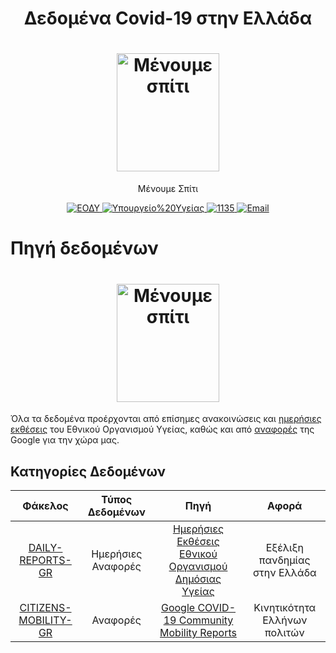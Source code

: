 <h1 align="center">Δεδομένα Covid-19 στην Ελλάδα
</h1>
<h1 align="center">
  <a href="https://menoumespiti.gr/" title="Μένουμε Σπίτι">
    <img alt="Μένουμε σπίτι" src="https://menoumespiti.gr/wp-content/uploads/2020/03/menoume_spiti-600-600-plain.svg" width="164px" height="189px" />
  </a>
  <br />
</h1>

<p align="center">
  Μένουμε Σπίτι
</p>

<div align="center">
  <a href="https://eody.gov.gr/">
    <img alt="ΕΟΔΥ" src="https://img.shields.io/badge/ΕΟΔΥ-blue.svg" />
  </a>
  <a href="https://www.moh.gov.gr/">
    <img alt="Υπουργείο%20Υγείας" src="https://img.shields.io/badge/Υπουργείο%20Υγείας-orange.svg" />
  </a>
  <a href="tel:1135">
    <img alt="1135" src="https://img.shields.io/badge/1135-green.svg" />
  </a>  
  <a href="mailto:info@eody.gov.gr">
    <img alt="Email" src="https://img.shields.io/badge/info@eody.gov.gr-red.svg" />
  </a>
</div>

# Πηγή δεδομένων
<h1 align="center">
  <a href="https://eody.gov.gr/" title="Εθνικός Οργανισμός Δημόσιας Υγείας">
    <img alt="Μένουμε σπίτι" src="https://eody.gov.gr/wp-content/themes/egritosTpl/images/eody-el.png" width="164px" height="189px" />
  </a>
</h1>

Όλα τα δεδομένα προέρχονται από επίσημες ανακοινώσεις και [ημερήσιες εκθέσεις](https://eody.gov.gr/epidimiologika-statistika-dedomena/imerisies-ektheseis-covid-19/) του Εθνικού Οργανισμού Υγείας, καθώς και από [αναφορές](https://www.google.com/covid19/mobility/) της Google για την χώρα μας.

## Κατηγορίες Δεδομένων

Φάκελος | Τύπος Δεδομένων | Πηγή | Αφορά
:------:|:--------:|:--------:|:--------:|
[DAILY-REPORTS-GR](https://github.com/estamos/COVID-19-GR-DATA/tree/master/DAILY-REPORTS-GR) | Ημερήσιες Αναφορές | [Ημερήσιες Εκθέσεις Εθνικού Οργανισμού Δημόσιας Υγείας](https://eody.gov.gr/epidimiologika-statistika-dedomena/imerisies-ektheseis-covid-19/) | Εξέλιξη πανδημίας στην Ελλάδα
[CITIZENS-MOBILITY-GR](https://github.com/estamos/COVID-19-GR-DATA/tree/master/CITIZENS-MOBILITY-GR) | Αναφορές | [Google COVID-19 Community Mobility Reports](https://www.google.com/covid19/mobility/) | Κινητικότητα Ελλήνων πολιτών
